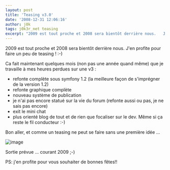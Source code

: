 ```yaml
---
layout: post
title: 'Teasing v3.0'
date: '2008-12-31 12:06:16'
author: j0k
tags: j0k3r_net teasing
excerpt: "2009 est tout proche et 2008 sera bientôt derrière nous.   J'en profite pour faire un peu de teasing ! :-)  \n  \nÇa fait maintenant quelques mois (non pas une année quand même) que je travaille à mes heures perdues sur une v3…"
---
```


2009 est tout proche et 2008 sera bientôt derrière nous.   J'en profite pour faire un peu de teasing ! :-)

Ca fait maintenant quelques mois (non pas une année quand même) que je travaille à mes heures perdues sur une v3 :

* refonte complète sous symfony 1.2 (la meilleure façon de s'imprégner de la version 1.2)
* refonte graphique complète
* nouveau système de publication
* je n'ai pas encore statué sur la vie du forum (refonte aussi ou pas, je ne sais pas encore)
* exit le mini chat
* plus orienté blog de tout et de rien que focaliser sur le dev. Même si ça reste le fil conducteur :-)

Bon aller, et comme un teasing ne peut se faire sans une première idée ...

 ![image](http://img255.imageshack.us/img255/4268/teasingzt5tp2.png)

Sortie prévue ... courant 2009 ;-)

PS: j'en profite pour vous souhaiter de bonnes fêtes!!
